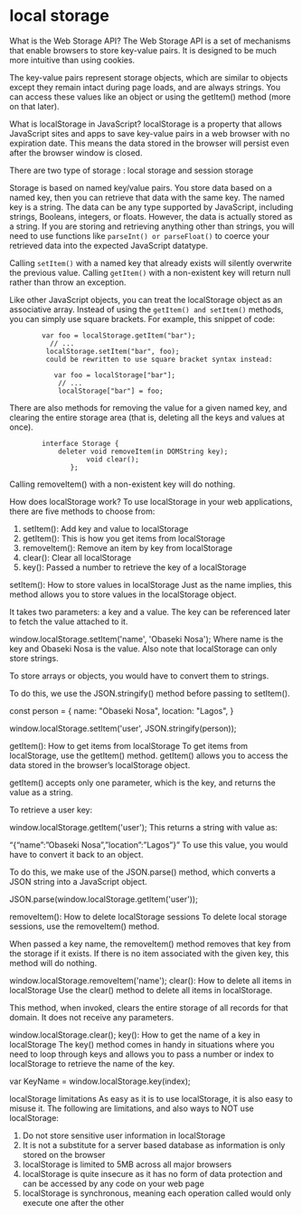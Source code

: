 # local storage

What is the Web Storage API?
The Web Storage API is a set of mechanisms that enable browsers to store key-value pairs. It is designed to be much more intuitive than using cookies.

The key-value pairs represent storage objects, which are similar to objects except they remain intact during page loads, and are always strings. You can access these values like an object or using the getItem() method (more on that later).

What is localStorage in JavaScript?
localStorage is a property that allows JavaScript sites and apps to save key-value pairs in a web browser with no expiration date. This means the data stored in the browser will persist even after the browser window is closed.

There are two type of storage : local storage and session storage

 Storage is based on named key/value pairs. You store data based on a named key, then you can retrieve that data with the same key. The named key is a string. The data can be any type supported by JavaScript, including strings, Booleans, integers, or floats. However, the data is actually stored as a string. If you are storing and retrieving anything other than strings, you will need to use functions like `parseInt() or parseFloat()` to coerce your retrieved data into the expected JavaScript datatype.

 Calling `setItem()` with a named key that already exists will silently overwrite the previous value. Calling `getItem()` with a non-existent key will return null rather than throw an exception.

Like other JavaScript objects, you can treat the localStorage object as an associative array. Instead of using the `getItem() and setItem()` methods, you can simply use square brackets. For example, this snippet of code:

            var foo = localStorage.getItem("bar");
              // ...
             localStorage.setItem("bar", foo);
             could be rewritten to use square bracket syntax instead:

               var foo = localStorage["bar"];
                // ...
                localStorage["bar"] = foo;

There are also methods for removing the value for a given named key, and clearing the entire storage area (that is, deleting all the keys and values at once).

            interface Storage {
                deleter void removeItem(in DOMString key);
                       void clear();
                   };
Calling removeItem() with a non-existent key will do nothing.

How does localStorage work?
To use localStorage in your web applications, there are five methods to choose from:

1. setItem(): Add key and value to localStorage
2. getItem(): This is how you get items from localStorage
3. removeItem(): Remove an item by key from localStorage
4. clear(): Clear all localStorage
5. key(): Passed a number to retrieve the key of a localStorage

setItem(): How to store values in localStorage
Just as the name implies, this method allows you to store values in the localStorage object.

It takes two parameters: a key and a value. The key can be referenced later to fetch the value attached to it.

window.localStorage.setItem('name', 'Obaseki Nosa');
Where name is the key and Obaseki Nosa is the value. Also note that localStorage can only store strings.

To store arrays or objects, you would have to convert them to strings.

To do this, we use the JSON.stringify() method before passing to setItem().

const person = {
    name: "Obaseki Nosa",
    location: "Lagos",
}

window.localStorage.setItem('user', JSON.stringify(person));

getItem(): How to get items from localStorage
To get items from localStorage, use the getItem() method. getItem() allows you to access the data stored in the browser’s localStorage object.

getItem() accepts only one parameter, which is the key, and returns the value as a string.

To retrieve a user key:

window.localStorage.getItem('user');
This returns a string with value as:

“{“name”:”Obaseki Nosa”,”location”:”Lagos”}”
To use this value, you would have to convert it back to an object.

To do this, we make use of the JSON.parse() method, which converts a JSON string into a JavaScript object.

JSON.parse(window.localStorage.getItem('user'));

removeItem(): How to delete localStorage sessions
To delete local storage sessions, use the removeItem() method.

When passed a key name, the removeItem() method removes that key from the storage if it exists. If there is no item associated with the given key, this method will do nothing.

window.localStorage.removeItem('name');
clear(): How to delete all items in localStorage
Use the clear() method to delete all items in localStorage.

This method, when invoked, clears the entire storage of all records for that domain. It does not receive any parameters.

window.localStorage.clear();
key(): How to get the name of a key in localStorage
The key() method comes in handy in situations where you need to loop through keys and allows you to pass a number or index to localStorage to retrieve the name of the key.

var KeyName = window.localStorage.key(index);

localStorage limitations
As easy as it is to use localStorage, it is also easy to misuse it. The following are limitations, and also ways to NOT use localStorage:

1. Do not store sensitive user information in localStorage
2. It is not a substitute for a server based database as information is only stored on the browser
3. localStorage is limited to 5MB across all major browsers
4. localStorage is quite insecure as it has no form of data protection and can be accessed by any code on your web page
5. localStorage is synchronous, meaning each operation called would only execute one after the other
